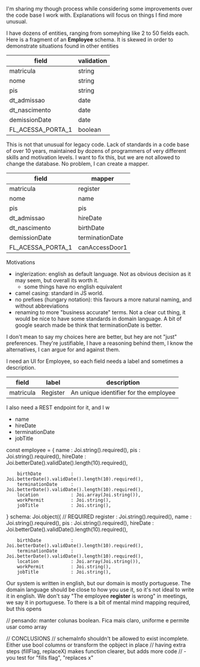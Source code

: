 I'm sharing my though process while considering some improvements over the code base I work with. Explanations will focus on things I find more unusual.
<!-- I did not implement these in production, these are just ideas. -->

I have dozens of entities, ranging from someyhing like 2 to 50 fields each. Here is a fragment of an **Employee** schema. It is skewed in order to demonstrate situations found in other entities

| field             | validation |
|-------------------|------------|
| matricula         | string     |
| nome              | string     |
| pis               | string     |
| dt_admissao       | date       |
| dt_nascimento     | date       |
| demissionDate     | date       |
| FL_ACESSA_PORTA_1 | boolean    |

This is not that unusual for legacy code. Lack of standards in a code base of over 10 years, maintained by dozens of programmers of very different skills and motivation levels. I want to fix this, but we are not allowed to change the database. No problem, I can create a mapper.

| field             | mapper          |
|-------------------|-----------------|
| matricula         | register        |
| nome              | name            |
| pis               | pis             |
| dt_admissao       | hireDate        |
| dt_nascimento     | birthDate       |
| demissionDate     | terminationDate |
| FL_ACESSA_PORTA_1 | canAccessDoor1  |

Motivations
- inglerization: english as default language. Not as obvious decision as it may seem, but overall its worth it.
    - some things have no english equivalent
- camel casing: standard in JS world.
- no prefixes (hungary notation): this favours a more natural naming, and without abbreviations
- renaming to more "business accurate" terms. Not a clear cut thing, it would be nice to have some standards in domain language. A bit of google search made be think that terminationDate is better.

I don't mean to say my choices here are better, but hey are not "just" preferences. They're justifiable, I have a reasoning behind them, I know the alternatives, I can argue for and against them.

I need an UI for Employee, so each field needs a label and sometimes a description.

| field     | label    | description                           |
|-----------|----------|---------------------------------------|
| matricula | Register | An unique identifier for the employee |

I also need a REST endpoint for it, and I w

- name
- hireDate
- terminationDate
- jobTitle

const employee = {
    name                : Joi.string().required(),
        pis                 : Joi.string().required(),
        hireDate            : Joi.betterDate().validDate().length(10).required(),

        birthDate           : Joi.betterDate().validDate().length(10).required(),
        terminationDate     : Joi.betterDate().validDate().length(10).required(),
        location            : Joi.array(Joi.string()),
        workPermit          : Joi.string(),
        jobTitle            : Joi.string(),
}
    schema: Joi.object({
        // REQUIRED
        register            : Joi.string().required(),
        name                : Joi.string().required(),
        pis                 : Joi.string().required(),
        hireDate            : Joi.betterDate().validDate().length(10).required(),

        birthDate           : Joi.betterDate().validDate().length(10).required(),
        terminationDate     : Joi.betterDate().validDate().length(10).required(),
        location            : Joi.array(Joi.string()),
        workPermit          : Joi.string(),
        jobTitle            : Joi.string(),


Our system is written in english, but our domain is mostly portuguese. The domain language should be close to how you use it, so it's not ideal to write it in english. We don't say "The employee **register** is wrong" in meetings, we say it in portuguese. To there is a bit of mental mind mapping required, but this opens



// pensando: manter colunas boolean. Fica mais claro, uniforme e permite usar como array

// CONCLUSIONS
// schemaInfo shouldn't be allowed to exist incomplete. Either use bool columns or transform the opbject in place
// having extra steps (fillFlag, replaceX) makes function clearer, but adds more code
// - you test for "fills flag", "replaces x"
